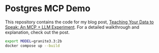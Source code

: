 # Postgres MCP Demo

This repository contains the code for my blog post, [Teaching Your Data to Speak: An MCP + LLM Experiment](https://fabian1heinrich.medium.com/teaching-your-data-to-speak-an-mcp-llm-experiment-6f06561d7c76). For a detailed walkthrough and explanation, check out the post.

```bash
export MODEL=granite3.3:2b
docker compose up --build
```
